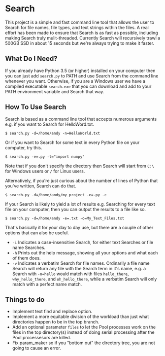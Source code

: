 # Search #

This project is a simple and fast command line tool that allows the user to Search for file names, file types, and text strings within the files. A real effort has been made to ensure that Search is as fast as possible, including making Search truly mulit-threaded. Currently Search will recursively trawl a 500GB SSD in about 15 seconds but we're always trying to make it faster.

## What Do I Need? ##
If you already have Python 3.5 (or higher) installed on your computer then you can just add `search.py` to PATH and use Search from the command line whenever you want. Otherwise, if you are a Windows user we have a compiled executable `search.exe` that you can download and add to your PATH environment variable and Search that way.

## How To Use Search ##
Search is based as a command line tool that accepts numerous arguments e.g. if you want to Search for HelloWord.txt.

`$ search.py -d=/home/andy -n=HelloWorld.txt`

Or if you want to Search for some text in every Python file on your computer, try this.

`$ search.py -e=.py -t="import numpy"`

Note that if you don't specify the directory then Search will start from `C:\` for Windows users or `/` for Linux users. 

Alternatively, if you're just curious about the number of lines of Python that you've written, Search can do that.

`$ search.py -d=/home/andy/my_project -e=.py -c`

If your Search is likely to yield a lot of results e.g. Searching for every text file on your computer, then you can output the results to a file like so.

`$ search.py -d=/home/andy -e=.txt -o=My_Text_Files.txt`

That's basically it for your day to day use, but there are a couple of other options that can also be useful.
* `-i` Indicates a case-insensitive Search, for either text Searches or file name Searches.
* `-h` Prints out the help message, showing all your options and what each of them does.
* `-v` Indicates a verbatim Search for file names. Ordinarily a file name Search will return any file with the Search term in it's name, e.g. a Search with `-n=hello` would match with files `hello_there`, `why_hello_there`, and `oh_hello_there`, while a verbatim Search will only match with a perfect name match.

## Things to do ##
* Implement text find and replace option.
* Implement a more equitable division of the workload than just what directories happen to be in the top branch.
* Add an optional parameter `files` to let the Pool processes work on the files in the top directory(s) instead of doing serial processing after the Pool processesors are killed.
* Fix param_maker so if you "bottom out" the directory tree, you are not going to cause an error.
